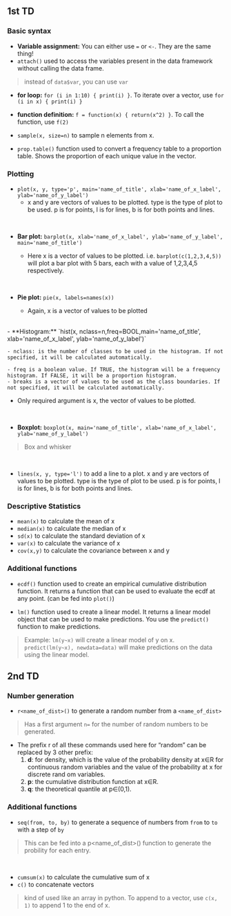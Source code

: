 
## 1st TD

### Basic syntax
- **Variable assignment:** You can either use `=` or `<-`. They are the same thing!
- `attach()` used to access the variables present in the data framework without calling the data frame.
> instead of `data$var`, you can use `var`

- **for loop:** `for (i in 1:10) { print(i) }`. To iterate over a vector, use `for (i in x) { print(i) }`

- **function definition:** `f = function(x) { return(x^2) }`. To call the function, use `f(2)`

- `sample(x, size=n)` to sample n elements from x.

- `prop.table()` function used to convert a frequency table to a proportion table. Shows the proportion of each unique value in the vector.



### Plotting
- `plot(x, y, type='p', main='name_of_title', xlab='name_of_x_label', ylab='name_of_y_label')`
    - x and y are vectors of values to be plotted. type is the type of plot to be used. p is for points, l is for lines, b is for both points and lines.

<br>

- **Bar plot:** `barplot(x, xlab='name_of_x_label', ylab='name_of_y_label', main='name_of_title')`
  
    - Here x is a vector of values to be plotted. i.e. `barplot(c(1,2,3,4,5))` will plot a bar plot with 5 bars, each with a value of 1,2,3,4,5 respectively.


<br>

- **Pie plot:** `pie(x, labels=names(x))`

    - Again, x is a vector of values to be plotted
<br>
- **Histogram:** `hist(x, nclass=n,freq=BOOL,main='name_of_title', xlab='name_of_x_label', ylab='name_of_y_label')` 

    - nclass: is the number of classes to be used in the histogram. If not specified, it will be calculated automatically.

    - freq is a boolean value. If TRUE, the histogram will be a frequency histogram. If FALSE, it will be a proportion histogram.
    - breaks is a vector of values to be used as the class boundaries. If not specified, it will be calculated automatically.
  - Only required argument is x, the vector of values to be plotted.

<br>

- **Boxplot:** `boxplot(x, main='name_of_title', xlab='name_of_x_label', ylab='name_of_y_label')`
> Box and whisker
<br>

- `lines(x, y, type='l')` to add a line to a plot. x and y are vectors of values to be plotted. type is the type of plot to be used. p is for points, l is for lines, b is for both points and lines.

### Descriptive Statistics
- `mean(x)` to calculate the mean of x
- `median(x)` to calculate the median of x
- `sd(x)` to calculate the standard deviation of x
- `var(x)` to calculate the variance of x 
- `cov(x,y)` to calculate the covariance between x and y

### Additional functions

- `ecdf()` function used to create an empirical cumulative distribution function. It returns a function that can be used to evaluate the ecdf at any point. (can be fed into `plot()`)

- `lm()` function used to create a linear model. It returns a linear model object that can be used to make predictions. You use the `predict()` function to make predictions.
> Example: `lm(y~x)` will create a linear model of y on x. `predict(lm(y~x), newdata=data)` will make predictions on the data using the linear model.


## 2nd TD

### Number generation
- `r<name_of_dist>()` to generate a random number from a `<name_of_dist>`
> Has a first argument `n=` for the number of random numbers to be generated.

- The prefix r of all these commands used here for “random” can be replaced by 3 other prefix:
    1. **d**: for density, which is the value of the probability density at x∈R for continuous random variables and the value of the probability at x for discrete rand om variables.
    2. **p**: the cumulative distribution function at x∈R.
    3. **q**: the theoretical quantile at p∈(0,1).

### Additional functions
- `seq(from, to, by)` to generate a sequence of numbers from `from` to `to` with a step of `by`
> This can be fed into a p<name_of_dist>() function to generate the probility for each entry.

<br>

- `cumsum(x)` to calculate the cumulative sum of x
- `c()` to concatenate vectors
> kind of used like an array in python. To append to a vector, use `c(x, 1)` to append 1 to the end of x.